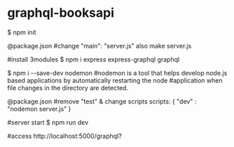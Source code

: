# graphql-booksapi

$ npm init

@package.json
#change
"main": "server.js" also make server.js

#install 3modules
$ npm i express express-graphql graphql

$ npm i --save-dev nodemon
#nodemon is a tool that helps develop node.js based applications by automatically restarting the node
#application when file changes in the directory are detected.

@package.json
#remove "test" & change scripts
scripts: {
"dev" : "nodemon server.js"
}

#server start
$ npm run dev

#access
http://localhost:5000/graphql?

